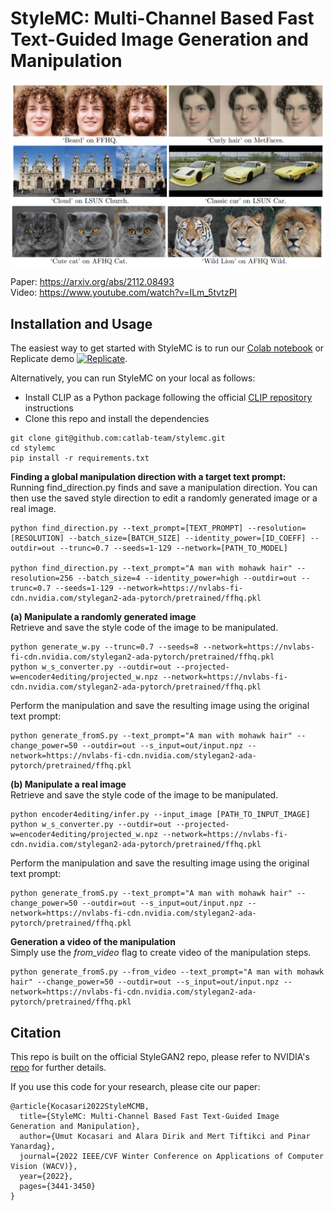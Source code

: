 
# StyleMC: Multi-Channel Based Fast Text-Guided Image Generation and Manipulation
![stylemc](https://github.com/catlab-team/stylemc/blob/main/images/examples.png)

Paper: https://arxiv.org/abs/2112.08493<br>
Video: https://www.youtube.com/watch?v=ILm_5tvtzPI<br>


## Installation and Usage
The easiest way to get started with StyleMC is to run our [Colab notebook](https://colab.research.google.com/drive/1ByojSKlTozy_DSxnZ5dPjXu7om5W1J5v?usp=sharing) or Replicate demo [![Replicate](https://replicate.com/catlab-team/stylemc/badge)](https://replicate.com/catlab-team/stylemc). 

Alternatively, you can run StyleMC on your local as follows:
- Install CLIP as a Python package following the official [CLIP repository](https://github.com/openai/CLIP) instructions
- Clone this repo and install the dependencies
```
git clone git@github.com:catlab-team/stylemc.git
cd stylemc
pip install -r requirements.txt
```

**Finding a global manipulation direction with a target text prompt:**  
Running find_direction.py finds and save a manipulation direction. You can then use the saved style direction to edit a randomly generated image or a real image.
```
python find_direction.py --text_prompt=[TEXT_PROMPT] --resolution=[RESOLUTION] --batch_size=[BATCH_SIZE] --identity_power=[ID_COEFF] --outdir=out --trunc=0.7 --seeds=1-129 --network=[PATH_TO_MODEL]

python find_direction.py --text_prompt="A man with mohawk hair" --resolution=256 --batch_size=4 --identity_power=high --outdir=out --trunc=0.7 --seeds=1-129 --network=https://nvlabs-fi-cdn.nvidia.com/stylegan2-ada-pytorch/pretrained/ffhq.pkl
```

**(a) Manipulate a randomly generated image**    
Retrieve and save the style code of the image to be manipulated.
```
python generate_w.py --trunc=0.7 --seeds=8 --network=https://nvlabs-fi-cdn.nvidia.com/stylegan2-ada-pytorch/pretrained/ffhq.pkl
python w_s_converter.py --outdir=out --projected-w=encoder4editing/projected_w.npz --network=https://nvlabs-fi-cdn.nvidia.com/stylegan2-ada-pytorch/pretrained/ffhq.pkl
```

Perform the manipulation and save the resulting image using the original text prompt:
```
python generate_fromS.py --text_prompt="A man with mohawk hair" --change_power=50 --outdir=out --s_input=out/input.npz --network=https://nvlabs-fi-cdn.nvidia.com/stylegan2-ada-pytorch/pretrained/ffhq.pkl
```

**(b) Manipulate a real image**  
Retrieve and save the style code of the image to be manipulated.
```
python encoder4editing/infer.py --input_image [PATH_TO_INPUT_IMAGE]
python w_s_converter.py --outdir=out --projected-w=encoder4editing/projected_w.npz --network=https://nvlabs-fi-cdn.nvidia.com/stylegan2-ada-pytorch/pretrained/ffhq.pkl
```

Perform the manipulation and save the resulting image using the original text prompt:
```
python generate_fromS.py --text_prompt="A man with mohawk hair" --change_power=50 --outdir=out --s_input=out/input.npz --network=https://nvlabs-fi-cdn.nvidia.com/stylegan2-ada-pytorch/pretrained/ffhq.pkl
```

**Generation a video of the manipulation**  
Simply use the *from_video* flag to create video of the manipulation steps.
```
python generate_fromS.py --from_video --text_prompt="A man with mohawk hair" --change_power=50 --outdir=out --s_input=out/input.npz --network=https://nvlabs-fi-cdn.nvidia.com/stylegan2-ada-pytorch/pretrained/ffhq.pkl
```

## Citation
This repo is built on the official StyleGAN2 repo, please refer to NVIDIA's [repo](https://github.com/NVlabs/stylegan2-ada-pytorch) for further details.

If you use this code for your research, please cite our paper:
```
@article{Kocasari2022StyleMCMB,
  title={StyleMC: Multi-Channel Based Fast Text-Guided Image Generation and Manipulation},
  author={Umut Kocasari and Alara Dirik and Mert Tiftikci and Pinar Yanardag},
  journal={2022 IEEE/CVF Winter Conference on Applications of Computer Vision (WACV)},
  year={2022},
  pages={3441-3450}
}
```
